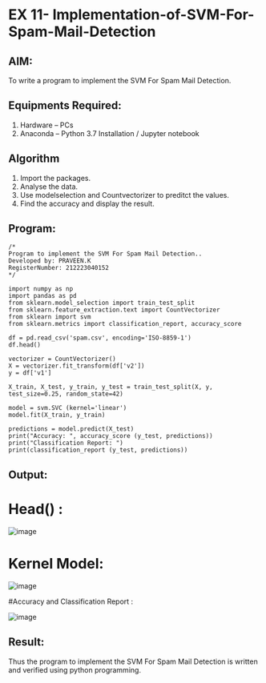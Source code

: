 # EX 11- Implementation-of-SVM-For-Spam-Mail-Detection

## AIM:
To write a program to implement the SVM For Spam Mail Detection.

## Equipments Required:
1. Hardware – PCs
2. Anaconda – Python 3.7 Installation / Jupyter notebook

## Algorithm
1. Import the packages.
2. Analyse the data.
3. Use modelselection and Countvectorizer to preditct the values.
4. Find the accuracy and display the result.


## Program:
```
/*
Program to implement the SVM For Spam Mail Detection..
Developed by: PRAVEEN.K
RegisterNumber: 212223040152
*/

import numpy as np
import pandas as pd
from sklearn.model_selection import train_test_split
from sklearn.feature_extraction.text import CountVectorizer 
from sklearn import svm
from sklearn.metrics import classification_report, accuracy_score

df = pd.read_csv('spam.csv', encoding='ISO-8859-1')
df.head()

vectorizer = CountVectorizer()
X = vectorizer.fit_transform(df['v2'])
y = df['v1']

X_train, X_test, y_train, y_test = train_test_split(X, y, test_size=0.25, random_state=42)

model = svm.SVC (kernel='linear') 
model.fit(X_train, y_train)

predictions = model.predict(X_test)
print("Accuracy: ", accuracy_score (y_test, predictions)) 
print("Classification Report: ")
print(classification_report (y_test, predictions))
```

## Output:

# Head() :
![image](https://github.com/22008650/Implementation-of-SVM-For-Spam-Mail-Detection/assets/122548204/37e16030-4437-49d8-b3ec-3f3c68a7d5fa)

# Kernel Model:
![image](https://github.com/22008650/Implementation-of-SVM-For-Spam-Mail-Detection/assets/122548204/d4e22103-87c3-43d4-a5e6-85fc8aaa8d7e)

#Accuracy and Classification Report :

![image](https://github.com/22008650/Implementation-of-SVM-For-Spam-Mail-Detection/assets/122548204/03a2362a-acf7-4f86-b310-309aca2446d6)

## Result:
Thus the program to implement the SVM For Spam Mail Detection is written and verified using python programming.
